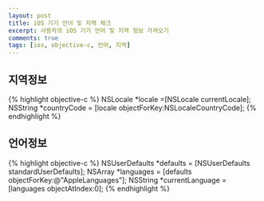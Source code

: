 ```yaml
---
layout: post
title: iOS 기기 언어 및 지역 체크
excerpt: 사용자의 iOS 기기 언어 및 지역 정보 가져오기
comments: true
tags: [ios, objective-c, 언어, 지역]
---
```

## 지역정보
{% highlight objective-c %}
NSLocale *locale =[NSLocale currentLocale];
NSString *countryCode = [locale objectForKey:NSLocaleCountryCode];
{% endhighlight %}

## 언어정보
{% highlight objective-c %}
NSUserDefaults *defaults = [NSUserDefaults standardUserDefaults];
NSArray *languages = [defaults objectForKey:@"AppleLanguages"];
NSString *currentLanguage = [languages objectAtIndex:0];
{% endhighlight %}
